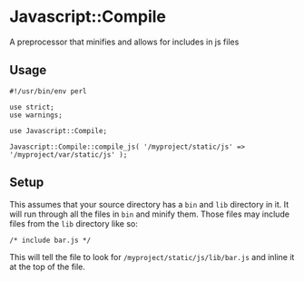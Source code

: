 # Javascript::Compile

A preprocessor that minifies and allows for includes in js files

## Usage

    #!/usr/bin/env perl

    use strict;
    use warnings;

    use Javascript::Compile;

    Javascript::Compile::compile_js( '/myproject/static/js' => '/myproject/var/static/js' );

## Setup

This assumes that your source directory has a `bin` and `lib` directory in it.  It will run through all the files in `bin` and minify them.  Those files may include files from the `lib` directory like so:

    /* include bar.js */

This will tell the file to look for `/myproject/static/js/lib/bar.js` and inline it at the top of the file.